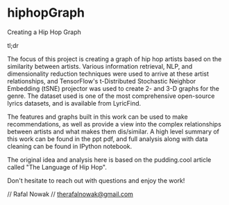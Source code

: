 # hiphopGraph
Creating a Hip Hop Graph

tl;dr

The focus of this project is creating a graph of hip hop artists based on the similarity between artists.  Various information retrieval, NLP, and dimensionality reduction techniques were used to arrive at these artist relationships, and TensorFlow's t-Distributed Stochastic Neighbor Embedding (tSNE) projector was used to create 2- and 3-D graphs for the genre.  The dataset used is one of the most comprehensive open-source lyrics datasets, and is available from LyricFind.  

The features and graphs built in this work can be used to make recommendations, as well as provide a view into the complex relationships between artists and what makes them dis/similar. A high level summary of this work can be found in the ppt pdf, and full analysis along with data cleaning can be found in IPython notebook.

The original idea and analysis here is based on the pudding.cool article called "The Language of Hip Hop".

Don't hesitate to reach out with questions and enjoy the work!

// Rafal Nowak
// therafalnowak@gmail.com
